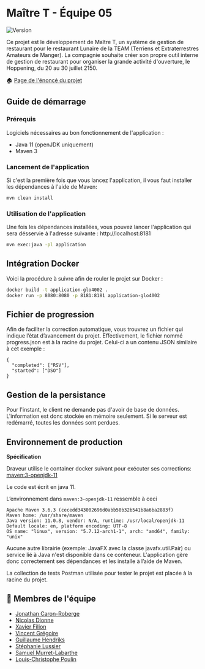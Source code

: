 # Maître T - Équipe 05 
![Version](https://img.shields.io/badge/version-2.0-blue.svg?cacheSeconds=2592000)

Ce projet est le développement de Maître T, un système de gestion de restaurant pour le restaurant Lunaire de la TEAM (Terriens et Extraterrestres Amateurs de Manger). La compagnie souhaite créer son propre outil interne de gestion de restaurant pour organiser la grande activité d'ouverture, le Hoppening, du 20 au 30 juillet 2150.

🏠 [Page de l'énoncé du projet](https://projet2020.qualitelogicielle.ca)

## Guide de démarrage

### Prérequis
Logiciels nécessaires au bon fonctionnement de l'application :

- Java 11 (openJDK uniquement)
- Maven 3

### Lancement de l'application
Si c'est la première fois que vous lancez l'application, il vous faut installer les dépendances à l'aide de Maven:
```sh
mvn clean install
```

### Utilisation de l'application
Une fois les dépendances installées, vous pouvez lancer l'application qui sera désservie à l'adresse suivante : http://localhost:8181
```sh
mvn exec:java -pl application
```

## Intégration Docker	

Voici la procédure à suivre afin de rouler le projet sur Docker :

```bash	
docker build -t application-glo4002 .
docker run -p 8080:8080 -p 8181:8181 application-glo4002
```

## Fichier de progression
Afin de faciliter la correction automatique, vous trouvrez un fichier qui indique l’état d’avancement du projet. Effectivement, le fichier nommé progress.json est à la racine du projet. Celui-ci a un contenu JSON similaire à cet exemple :
```
{
  "completed": ["RSV"],
  "started": ["DSO"]
}
```

## Gestion de la persistance
Pour l'instant, le client ne demande pas d'avoir de base de données. L'information est donc stockée en mémoire seulement. Si le serveur est redémarré, toutes les données sont perdues.

## Environnement de production
**Spécification**

Draveur utilise le container docker suivant pour exécuter ses corrections: [maven:3-openjdk-11](https://hub.docker.com/_/maven)

Le code est écrit en java 11.

L’environnement dans ```maven:3-openjdk-11``` ressemble à ceci
```
Apache Maven 3.6.3 (cecedd343002696d0abb50b32b541b8a6ba2883f)
Maven home: /usr/share/maven
Java version: 11.0.8, vendor: N/A, runtime: /usr/local/openjdk-11
Default locale: en, platform encoding: UTF-8
OS name: "linux", version: "5.7.12-arch1-1", arch: "amd64", family: "unix"
```
Aucune autre librairie (exemple: JavaFX avec la classe javafx.util.Pair) ou service lié à Java n'est disponible dans ce conteneur. L'application gère donc correctement ses dépendances et les installe à l’aide de Maven.

La collection de tests Postman utilisée pour tester le projet est placée à la racine du projet.

## 👤 Membres de l'équipe

- [Jonathan Caron-Roberge](https://github.com/pvharmo)
- [Nicolas Dionne](https://github.com/NicolasDionne-glo4002)
- [Xavier Filion](https://github.com/Brutalysk)
- [Vincent Grégoire](https://github.com/zeasdfgt)
- [Guillaume Hendriks](https://github.com/guhen3)
- [Stéphanie Lussier](https://github.com/stephanielussier)
- [Samuel Murret-Labarthe](https://github.com/xsam00)
- [Louis-Christophe Poulin](https://github.com/Louisks)
